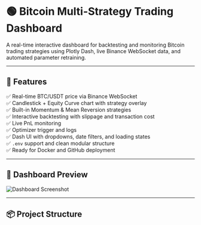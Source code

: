 # 🟢 Bitcoin Multi-Strategy Trading Dashboard

A real-time interactive dashboard for backtesting and monitoring Bitcoin trading strategies using Plotly Dash, live Binance WebSocket data, and automated parameter retraining.

---

## 🚀 Features

✅ Real-time BTC/USDT price via Binance WebSocket  
✅ Candlestick + Equity Curve chart with strategy overlay  
✅ Built-in Momentum & Mean Reversion strategies  
✅ Interactive backtesting with slippage and transaction cost  
✅ Live PnL monitoring  
✅ Optimizer trigger and logs  
✅ Dash UI with dropdowns, date filters, and loading states  
✅ `.env` support and clean modular structure  
✅ Ready for Docker and GitHub deployment  

---

## 📸 Dashboard Preview

![Dashboard Screenshot](https://user-images.githubusercontent.com/your-username/dashboard-preview.png)

---

## 📦 Project Structure

